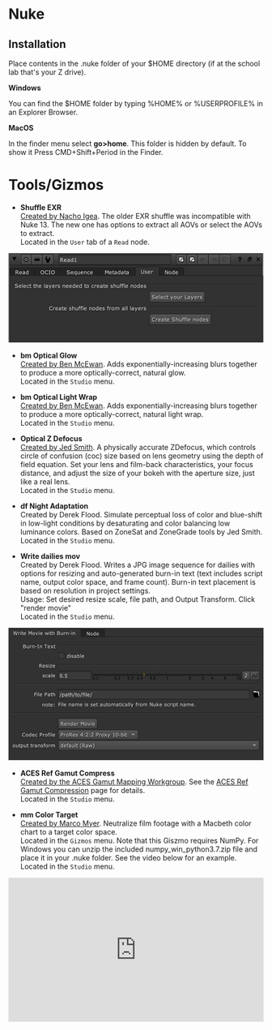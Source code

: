 # Nuke
## Installation
Place contents in the .nuke folder of your $HOME directory (if at the school lab that's your Z drive). 

**Windows**

You can find the $HOME folder by typing %HOME% or %USERPROFILE% in an Explorer Browser.

**MacOS**

In the finder menu select **go>home**. This folder is hidden by default. To show it Press CMD+Shift+Period in the Finder.

# Tools/Gizmos

- **Shuffle EXR** <br> [Created by Nacho Igea](http://www.nukepedia.com/python/import/export/shufflelayers). The older EXR shuffle was incompatible with Nuke 13. The new one has options to extract all AOVs or select the AOVs to extract. <br>Located in the ```User``` tab of a ```Read``` node.

![img](img/nuke_shuffle.jpg)

- **bm Optical Glow** <br> [Created by Ben McEwan](https://github.com/BenMcEwan/nuke_public). Adds exponentially-increasing blurs together to produce a more optically-correct, natural glow. <br>Located in the ```Studio``` menu.

- **bm Optical Light Wrap** <br> [Created by Ben McEwan](https://github.com/BenMcEwan/nuke_public). Adds exponentially-increasing blurs together to produce a more optically-correct, natural light wrap. <br>Located in the ```Studio``` menu.

- **Optical Z Defocus** <br> [Created by Jed Smith](https://gist.github.com/jedypod/50a3b68f9b5bbe487e1a). A physically accurate ZDefocus, which controls circle of confusion (coc) size based on lens geometry using the depth of field equation. Set your lens and film-back characteristics, your focus distance, and adjust the size of your bokeh with the aperture size, just like a real lens. <br>Located in the ```Studio``` menu.

- **df Night Adaptation** <br> Created by Derek Flood. Simulate perceptual loss of color and blue-shift in low-light conditions by desaturating and color balancing low luminance colors. Based on ZoneSat and ZoneGrade tools by Jed Smith. <br>Located in the ```Studio``` menu.

- **Write dailies mov** <br> Created by Derek Flood. Writes a JPG image sequence for dailies with options for resizing and auto-generated burn-in text (text includes script name, output color space, and frame count). Burn-in text placement is based on resolution in project settings. <br> Usage: Set desired resize scale, file path, and Output Transform. Click "render movie"<br>Located in the ```Studio``` menu. 

![img](img/nuke_dailies.jpg)

- **ACES Ref Gamut Compress** <br> [Created by the ACES Gamut Mapping Workgroup](https://github.com/ampas/aces-vwg-gamut-mapping-2020). See the [ACES Ref Gamut Compression](https://sharktacos.github.io/OpenColorIO-configs/docs/gamut.html) page for details. <br>Located in the ```Studio``` menu.

- **mm Color Target** <br> [Created by Marco Myer](https://www.marcomeyer-vfx.de/posts/mmcolortarget-nuke-gizmo/). Neutralize film footage with a Macbeth color chart to a target color space. <br>Located in the ```Gizmos``` menu. Note that this Giszmo requires NumPy. For Windows you can unzip the included numpy_win_python3.7.zip file and place it in your .nuke folder. See the video below for an example. <br>Located in the ```Studio``` menu.

<div style="padding:56.31% 0 0 0;position:relative;"><iframe src="https://player.vimeo.com/video/727228662?h=6d5cbf799a&amp;badge=0&amp;autopause=0&amp;player_id=0&amp;app_id=58479" frameborder="0" allow="autoplay; fullscreen; picture-in-picture" allowfullscreen style="position:absolute;top:0;left:0;width:100%;height:100%;" title="Plate Neutralization for CG integration"></iframe></div><script src="https://player.vimeo.com/api/player.js"></script>






